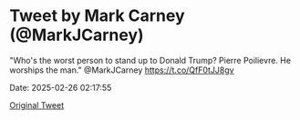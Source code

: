 # Tweet by Mark Carney (@MarkJCarney)

"Who's the worst person to stand up to Donald Trump? Pierre Poilievre. He worships the man." @MarkJCarney https://t.co/QfF0tJJ8gv

Date: 2025-02-26 02:17:55

[Original Tweet](https://x.com/MarkJCarney/status/1894572574622785838)
